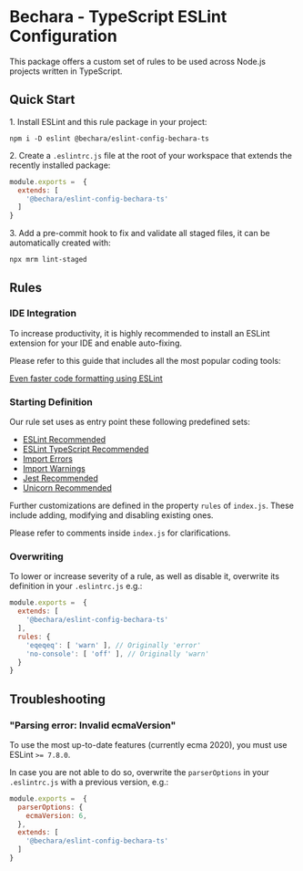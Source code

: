 # Bechara - TypeScript ESLint Configuration

This package offers a custom set of rules to be used across Node.js projects written in TypeScript.


## Quick Start

1\. Install ESLint and this rule package in your project:

```
npm i -D eslint @bechara/eslint-config-bechara-ts
```

2\. Create a `.eslintrc.js` file at the root of your workspace that extends the recently installed package:

```js
module.exports =  {
  extends: [ 
    '@bechara/eslint-config-bechara-ts'
  ]
}
```

3\. Add a pre-commit hook to fix and validate all staged files, it can be automatically created with:
```
npx mrm lint-staged
```


## Rules

### IDE Integration

To increase productivity, it is highly recommended to install an ESLint extension for your IDE and enable auto-fixing.

Please refer to this guide that includes all the most popular coding tools:

[Even faster code formatting using ESLint](https://medium.com/@netczuk/even-faster-code-formatting-using-eslint-22b80d061461)


### Starting Definition

Our rule set uses as entry point these following predefined sets:

- [ESLint Recommended](https://eslint.org/docs/rules/)
- [ESLint TypeScript Recommended](https://github.com/typescript-eslint/typescript-eslint/tree/master/packages/eslint-plugin)
- [Import Errors](https://github.com/benmosher/eslint-plugin-import/blob/master/config/errors.js)
- [Import Warnings](https://github.com/benmosher/eslint-plugin-import/blob/master/config/warnings.js)
- [Jest Recommended](https://github.com/jest-community/eslint-plugin-jest#rules)
- [Unicorn Recommended](https://github.com/sindresorhus/eslint-plugin-unicorn/blob/master/index.js)

Further customizations are defined in the property `rules` of `index.js`. These include adding, modifying and disabling existing ones.

Please refer to comments inside `index.js` for clarifications.


### Overwriting

To lower or increase severity of a rule, as well as disable it, overwrite its definition in your `.eslintrc.js` e.g.:

```js
module.exports =  {
  extends: [ 
    '@bechara/eslint-config-bechara-ts'
  ],
  rules: {
    'eqeqeq': [ 'warn' ], // Originally 'error'
    'no-console': [ 'off' ], // Originally 'warn'
  }
}
```


## Troubleshooting

### "Parsing error: Invalid ecmaVersion"

To use the most up-to-date features (currently ecma 2020), you must use ESLint `>= 7.8.0`.

In case you are not able to do so, overwrite the `parserOptions` in your `.eslintrc.js` with a previous version, e.g.:

```js
module.exports =  {
  parserOptions: {
    ecmaVersion: 6,
  },
  extends: [ 
    '@bechara/eslint-config-bechara-ts'
  ]
}
```
